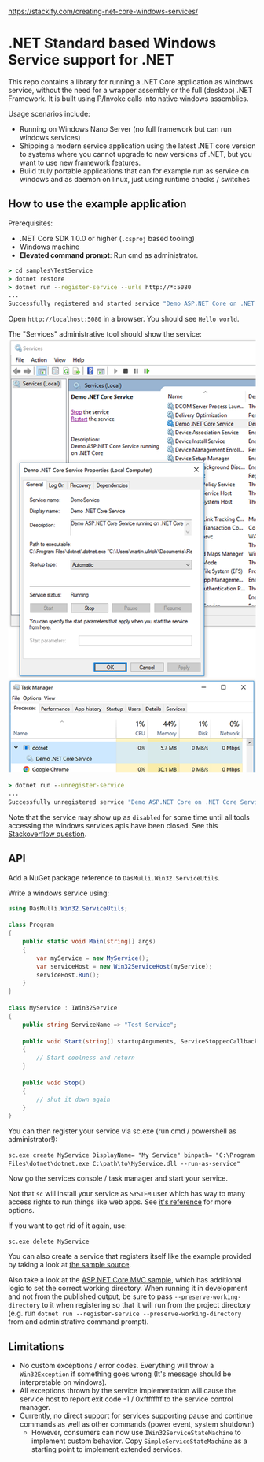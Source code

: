 https://stackify.com/creating-net-core-windows-services/

# .NET Standard based Windows Service support for .NET

This repo contains a library for running a .NET Core application as windows service, without
the need for a wrapper assembly or the full (desktop) .NET Framework.
It is built using P/Invoke calls into native windows assemblies.

Usage scenarios include:
* Running on Windows Nano Server (no full framework but can run windows services)
* Shipping a modern service application using the latest .NET core version to systems
  where you cannot upgrade to new versions of .NET, but you want to use new framework features.
* Build truly portable applications that can for example run as service on windows and as daemon on linux,
  just using runtime checks / switches

## How to use the example application
Prerequisites:
* .NET Core SDK 1.0.0 or higher (`.csproj` based tooling)
* Windows machine
* **Elevated command prompt**: Run cmd as administrator.
```cmd
> cd samples\TestService
> dotnet restore
> dotnet run --register-service --urls http://*:5080
...
Successfully registered and started service "Demo ASP.NET Core on .NET Core Service"
```
Open `http://localhost:5080` in a browser. You should see `Hello world`.

The "Services" administrative tool should show the service:
![running service](./img/running-service.png)
![running service](./img/running-service-taskmgr.png)

```cmd
> dotnet run --unregister-service
...
Successfully unregistered service "Demo ASP.NET Core on .NET Core Service"
```
Note that the service may show up as `disabled` for some time until all tools accessing the windows services apis have been closed.
See this [Stackoverflow question](http://stackoverflow.com/questions/20561990/how-to-solve-the-specified-service-has-been-marked-for-deletion-error).

## API

Add a NuGet package reference to `DasMulli.Win32.ServiceUtils`.

Write a windows service using:

```c#
using DasMulli.Win32.ServiceUtils;

class Program
{
    public static void Main(string[] args)
    {
        var myService = new MyService();
        var serviceHost = new Win32ServiceHost(myService);
        serviceHost.Run();
    }
}

class MyService : IWin32Service
{
    public string ServiceName => "Test Service";

    public void Start(string[] startupArguments, ServiceStoppedCallback serviceStoppedCallback)
    {
        // Start coolness and return
    }

    public void Stop()
    {
        // shut it down again
    }
}
```

You can then register your service via sc.exe (run cmd / powershell as administrator!):

`sc.exe create MyService DisplayName= "My Service" binpath= "C:\Program Files\dotnet\dotnet.exe C:\path\to\MyService.dll --run-as-service"`

Now go the services console / task manager and start your service.

Not that `sc` will install your service as `SYSTEM` user which has way to many access rights to run things like web apps.
See [it's reference](https://technet.microsoft.com/en-us/library/cc990289(v=ws.11).aspx) for more options.

If you want to get rid of it again, use:

`sc.exe delete MyService`

You can also create a service that registers itself like the example provided by
taking a look at [the sample source](./samples/TestService/Program.cs).

Also take a look at the [ASP.NET Core MVC sample](./samples/MvcTestService), which has additional logic to set the correct working directory.
When running it in development and not from the published output, be sure to pass `--preserve-working-directory` to it when registering
so that it will run from the project directory (e.g. run `dotnet run --register-service --preserve-working-directory` from and administrative
command prompt).

## Limitations

* No custom exceptions / error codes. Everything will throw a `Win32Exception` if something goes wrong (It's message should be
  interpretable on windows).
* All exceptions thrown by the service implementation will cause the service host
  to report exit code -1 / 0xffffffff to the service control manager.
* Currently, no direct support for services supporting pause and continue commands as well as other commands (power event, system shutdown)
  * However, consumers can now use `IWin32ServiceStateMachine` to implement custom behavior.
    Copy `SimpleServiceStateMachine` as a starting point to implement extended services.
